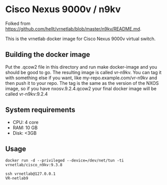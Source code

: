 # Cisco Nexus 9000v / n9kv

Folked from https://github.com/hellt/vrnetlab/blob/master/n9kv/README.md.

This is the vrnetlab docker image for Cisco Nexus 9000v virtual switch.


## Building the docker image

Put the .qcow2 file in this directory and run make docker-image and you should be good to go. The resulting image is 
called vr-n9kv. You can tag it with something else if you want, like my-repo.example.com/vr-n9kv and then push it to 
your repo. The tag is the same as the version of the NXOS image, so if you have nxosv.9.2.4.qcow2 your final docker 
image will be called vr-n9kv:9.2.4


## System requirements

* CPU: 4 core
* RAM: 10 GB
* Disk: <3GB

Usage
-----
```
docker run -d --privileged --device=/dev/net/tun -ti vrnetlab/cisco_n9kv:9.3.8

ssh vrnetlab@127.0.0.1
VR-netlab9
```